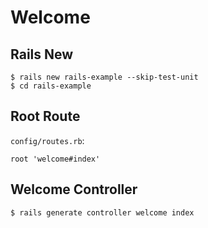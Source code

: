 # Welcome

## Rails New

```
$ rails new rails-example --skip-test-unit
$ cd rails-example
```

## Root Route

`config/routes.rb`:

```
root 'welcome#index'
```

## Welcome Controller

```
$ rails generate controller welcome index
```
